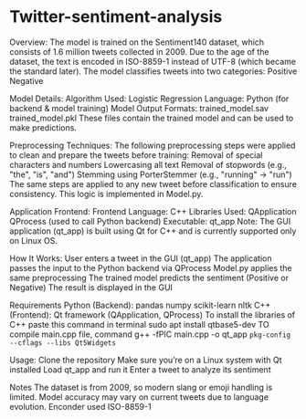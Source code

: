 # Twitter-sentiment-analysis
Overview:
The model is trained on the Sentiment140 dataset, which consists of 1.6 million tweets collected in 2009. Due to the age of the dataset, the text is encoded in ISO-8859-1 instead of UTF-8 (which became the standard later).
The model classifies tweets into two categories:
  Positive
  Negative

Model Details:
Algorithm Used: Logistic Regression
Language: Python (for backend & model training)
Model Output Formats:
  trained_model.sav
  trained_model.pkl
These files contain the trained model and can be used to make predictions.

Preprocessing Techniques:
The following preprocessing steps were applied to clean and prepare the tweets before training:
  Removal of special characters and numbers
  Lowercasing all text
  Removal of stopwords (e.g., "the", "is", "and")
  Stemming using PorterStemmer (e.g., "running" → "run")
The same steps are applied to any new tweet before classification to ensure consistency. This logic is implemented in Model.py.

Application Frontend:
Frontend Language: C++
Libraries Used:
  QApplication
  QProcess (used to call Python backend)
  Executable: qt_app
Note:
  The GUI application (qt_app) is built using Qt for C++ and is currently supported only on Linux OS.

How It Works:
User enters a tweet in the GUI (qt_app)
The application passes the input to the Python backend via QProcess
Model.py applies the same preprocessing
The trained model predicts the sentiment (Positive or Negative)
The result is displayed in the GUI

Requirements
Python (Backend):
  pandas
  numpy
  scikit-learn
  nltk
C++ (Frontend):
  Qt framework (QApplication, QProcess)
To install the libraries of C++ paste this command in terminal
  sudo apt install qtbase5-dev
TO compile main.cpp file, command
  g++ -fPIC main.cpp -o qt_app `pkg-config --cflags --libs Qt5Widgets`

Usage:
Clone the repository
Make sure you’re on a Linux system with Qt installed
Load qt_app and run it
Enter a tweet to analyze its sentiment

Notes
The dataset is from 2009, so modern slang or emoji handling is limited.
Model accuracy may vary on current tweets due to language evolution.
Enconder used ISO-8859-1
